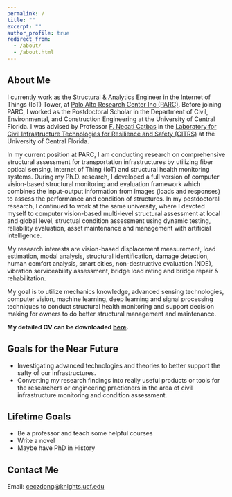 ```yaml
---
permalink: /
title: ""
excerpt: ""
author_profile: true
redirect_from: 
  - /about/
  - /about.html
---
```


## About Me

I currently work as the Structural & Analytics Engineer in the Internet of Things (IoT) Tower, at [Palo Alto Research Center Inc (PARC)](https://www.parc.com/). Before joining PARC, I worked as the Postdoctoral Scholar in the Department of Civil, Environmental, and Construction Engineering at the University of Central Florida. I was advised by Professor [F. Necati Catbas](https://www.cece.ucf.edu/catbas/) in the [Laboratory for Civil Infrastructure Technologies for Resilience and Safety (CITRS)](https://www.cece.ucf.edu/CITRS/) at the University of Central Florida. 

In my current position at PARC, I am conducting research on comprehensive structural assessment for transportation infrastructures by utilizing fiber optical sensing, Internet of Thing (IoT) and structural health monitoring systems. During my Ph.D. research, I developed a full version of computer vision-based structural monitoring and evaluation framework which combines the input-output information from images (loads and responses) to assess the performance and condition of structures. In my postdoctoral research, I continued to work at the same university, where I devoted myself to computer vision-based multi-level structural assessment at local and global level, structual condition assessment using dynamic testing, reliability evaluation, asset maintenance and management with artificial intelligence.  

My research interests are vision-based displacement measurement, load estimation, modal analysis, structural identification, damage detection, human comfort analysis, smart cities, non-destructive evaluation (NDE), vibration serviceability assessment, bridge load rating and bridge repair & rehabilitation.

My goal is to utilize mechanics knowledge, advanced sensing technologies, computer vision, machine learning, deep learning and signal processing techniques to conduct structural health monitoring and support decision making for owners to do better structural management and maintenance.

**My detailed CV can be downloaded [here](https://1drv.ms/b/s!AjZZWcsrWm3ielHC1MS9FWA2PwU?e=Ilr8G7).** 


## Goals for the Near Future

* Investigating advanced technologies and theories to better support the safty of our infrastructures.
* Converting my research findings into really useful products or tools for the researchers or engineering practioners in the area of civil infrastructure monitoring and condition assessment. 

## Lifetime Goals

* Be a professor and teach some helpful courses
* Write a novel
* Maybe have PhD in History

## Contact Me

Email: ceczdong@knights.ucf.edu

<!-- Like many other Jekyll-based GitHub Pages templates, academicpages makes you separate the website's content from its form. The content & metadata of your website are in structured markdown files, while various other files constitute the theme, specifying how to transform that content & metadata into HTML pages. You keep these various markdown (.md), YAML (.yml), HTML, and CSS files in a public GitHub repository. Each time you commit and push an update to the repository, the [GitHub pages](https://pages.github.com/) service creates static HTML pages based on these files, which are hosted on GitHub's servers free of charge.

Create content & metadata
For site content, there is one markdown file for each type of content, which are stored in directories like _publications, _talks, _posts, _teaching, or _pages. For example, each talk is a markdown file in the [_talks directory](https://github.com/academicpages/academicpages.github.io/tree/master/_talks). At the top of each markdown file is structured data in YAML about the talk, which the theme will parse to do lots of cool stuff. The same structured data about a talk is used to generate the list of talks on the [Talks page](https://academicpages.github.io/talks), each [individual page](https://academicpages.github.io/talks/2012-03-01-talk-1) for specific talks, the talks section for the [CV page](https://academicpages.github.io/cv), and the [map of places you've given a talk](https://academicpages.github.io/talkmap.html) (if you run this [python file](https://github.com/academicpages/academicpages.github.io/blob/master/talkmap.py) or [Jupyter notebook](https://github.com/academicpages/academicpages.github.io/blob/master/talkmap.ipynb), which creates the HTML for the map based on the contents of the _talks directory).

**Markdown generator**

I have also created [a set of Jupyter notebooks](https://github.com/academicpages/academicpages.github.io/tree/master/markdown_generator
) that converts a CSV containing structured data about talks or presentations into individual markdown files that will be properly formatted for the academicpages template. The sample CSVs in that directory are the ones I used to create my own personal website at stuartgeiger.com. My usual workflow is that I keep a spreadsheet of my publications and talks, then run the code in these notebooks to generate the markdown files, then commit and push them to the GitHub repository.

How to edit your site's GitHub repository
Many people use a git client to create files on their local computer and then push them to GitHub's servers. If you are not familiar with git, you can directly edit these configuration and markdown files directly in the github.com interface. Navigate to a file (like [this one](https://github.com/academicpages/academicpages.github.io/blob/master/_talks/2012-03-01-talk-1.md) and click the pencil icon in the top right of the content preview (to the right of the "Raw | Blame | History" buttons). You can delete a file by clicking the trashcan icon to the right of the pencil icon. You can also create new files or upload files by navigating to a directory and clicking the "Create new file" or "Upload files" buttons. 

Example: editing a markdown file for a talk
![Editing a markdown file for a talk](/images/editing-talk.png) -->
